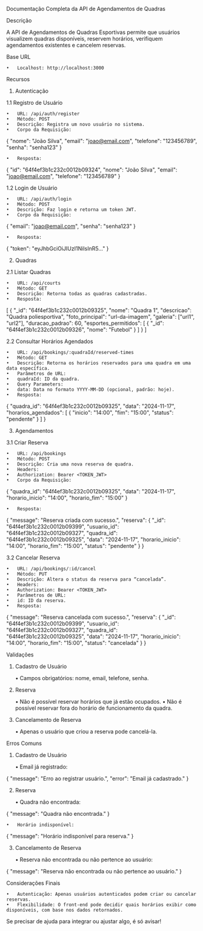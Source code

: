 Documentação Completa da API de Agendamentos de Quadras

Descrição

A API de Agendamentos de Quadras Esportivas permite que usuários visualizem quadras disponíveis, reservem horários, verifiquem agendamentos existentes e cancelem reservas.

Base URL

	•	Localhost: http://localhost:3000

Recursos

1. Autenticação

1.1 Registro de Usuário

	•	URL: /api/auth/register
	•	Método: POST
	•	Descrição: Registra um novo usuário no sistema.
	•	Corpo da Requisição:

{
  "nome": "João Silva",
  "email": "joao@email.com",
  "telefone": "123456789",
  "senha": "senha123"
}


	•	Resposta:

{
  "id": "64f4ef3b1c232c0012b09324",
  "nome": "João Silva",
  "email": "joao@email.com",
  "telefone": "123456789"
}



1.2 Login de Usuário

	•	URL: /api/auth/login
	•	Método: POST
	•	Descrição: Faz login e retorna um token JWT.
	•	Corpo da Requisição:

{
  "email": "joao@email.com",
  "senha": "senha123"
}


	•	Resposta:

{
  "token": "eyJhbGciOiJIUzI1NiIsInR5..."
}

2. Quadras

2.1 Listar Quadras

	•	URL: /api/courts
	•	Método: GET
	•	Descrição: Retorna todas as quadras cadastradas.
	•	Resposta:

[
  {
    "_id": "64f4ef3b1c232c0012b09325",
    "nome": "Quadra 1",
    "descricao": "Quadra poliesportiva",
    "foto_principal": "url-da-imagem",
    "galeria": ["url1", "url2"],
    "duracao_padrao": 60,
    "esportes_permitidos": [
      {
        "_id": "64f4ef3b1c232c0012b09326",
        "nome": "Futebol"
      }
    ]
  }
]



2.2 Consultar Horários Agendados

	•	URL: /api/bookings/:quadraId/reserved-times
	•	Método: GET
	•	Descrição: Retorna os horários reservados para uma quadra em uma data específica.
	•	Parâmetros de URL:
	•	quadraId: ID da quadra.
	•	Query Parameters:
	•	data: Data no formato YYYY-MM-DD (opcional, padrão: hoje).
	•	Resposta:

{
  "quadra_id": "64f4ef3b1c232c0012b09325",
  "data": "2024-11-17",
  "horarios_agendados": [
    {
      "inicio": "14:00",
      "fim": "15:00",
      "status": "pendente"
    }
  ]
}

3. Agendamentos

3.1 Criar Reserva

	•	URL: /api/bookings
	•	Método: POST
	•	Descrição: Cria uma nova reserva de quadra.
	•	Headers:
	•	Authorization: Bearer <TOKEN_JWT>
	•	Corpo da Requisição:

{
  "quadra_id": "64f4ef3b1c232c0012b09325",
  "data": "2024-11-17",
  "horario_inicio": "14:00",
  "horario_fim": "15:00"
}


	•	Resposta:

{
  "message": "Reserva criada com sucesso.",
  "reserva": {
    "_id": "64f4ef3b1c232c0012b09399",
    "usuario_id": "64f4ef3b1c232c0012b09327",
    "quadra_id": "64f4ef3b1c232c0012b09325",
    "data": "2024-11-17",
    "horario_inicio": "14:00",
    "horario_fim": "15:00",
    "status": "pendente"
  }
}



3.2 Cancelar Reserva

	•	URL: /api/bookings/:id/cancel
	•	Método: PUT
	•	Descrição: Altera o status da reserva para “cancelada”.
	•	Headers:
	•	Authorization: Bearer <TOKEN_JWT>
	•	Parâmetros de URL:
	•	id: ID da reserva.
	•	Resposta:

{
  "message": "Reserva cancelada com sucesso.",
  "reserva": {
    "_id": "64f4ef3b1c232c0012b09399",
    "usuario_id": "64f4ef3b1c232c0012b09327",
    "quadra_id": "64f4ef3b1c232c0012b09325",
    "data": "2024-11-17",
    "horario_inicio": "14:00",
    "horario_fim": "15:00",
    "status": "cancelada"
  }
}

Validações

1. Cadastro de Usuário

	•	Campos obrigatórios: nome, email, telefone, senha.

2. Reserva

	•	Não é possível reservar horários que já estão ocupados.
	•	Não é possível reservar fora do horário de funcionamento da quadra.

3. Cancelamento de Reserva

	•	Apenas o usuário que criou a reserva pode cancelá-la.

Erros Comuns

1. Cadastro de Usuário

	•	Email já registrado:

{
  "message": "Erro ao registrar usuário.",
  "error": "Email já cadastrado."
}



2. Reserva

	•	Quadra não encontrada:

{
  "message": "Quadra não encontrada."
}


	•	Horário indisponível:

{
  "message": "Horário indisponível para reserva."
}



3. Cancelamento de Reserva

	•	Reserva não encontrada ou não pertence ao usuário:

{
  "message": "Reserva não encontrada ou não pertence ao usuário."
}

Considerações Finais

	•	Autenticação: Apenas usuários autenticados podem criar ou cancelar reservas.
	•	Flexibilidade: O front-end pode decidir quais horários exibir como disponíveis, com base nos dados retornados.

Se precisar de ajuda para integrar ou ajustar algo, é só avisar!